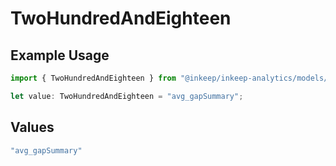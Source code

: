 # TwoHundredAndEighteen

## Example Usage

```typescript
import { TwoHundredAndEighteen } from "@inkeep/inkeep-analytics/models/operations";

let value: TwoHundredAndEighteen = "avg_gapSummary";
```

## Values

```typescript
"avg_gapSummary"
```